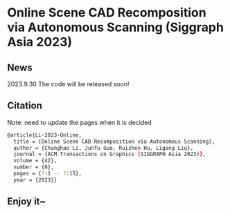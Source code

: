 # Online Scene CAD Recomposition via Autonomous Scanning (Siggraph Asia 2023)

## News

2023.9.30 The code will be released soon!

## Citation

Note: need to update the pages when it is decided

```bash
@article{Li-2023-Online,
  title = {Online Scene CAD Recomposition via Autonomous Scanning},
  author = {Changhao Li, Junfu Guo, Ruizhen Hu, Ligang Liu},
  journal = {ACM Transactions on Graphics (SIGGRAPH Asia 2023)},
  volume = {42},
  number = {6},
  pages = {?:1 -- ?:15},
  year = {2023}}
```

## Enjoy it~
